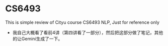 # CS6493
This is simple review of Cityu course CS6493 NLP, Just for reference only
* 我自己大概看了看前4讲（第四讲看了一部分），然后把这部分做了笔记，其他的让Gemini生成了一下。
